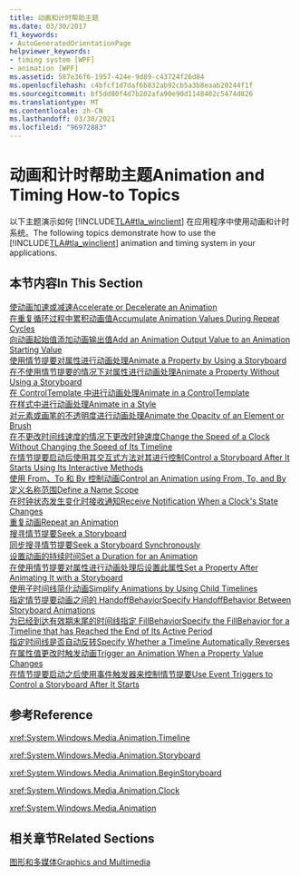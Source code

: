 ```yaml
---
title: 动画和计时帮助主题
ms.date: 03/30/2017
f1_keywords:
- AutoGeneratedOrientationPage
helpviewer_keywords:
- timing system [WPF]
- animation [WPF]
ms.assetid: 587e36f6-1957-424e-9d89-c43724f26d84
ms.openlocfilehash: c4bfcf1d7daf6b832ab92cb5a3b8eaab20244f1f
ms.sourcegitcommit: bf5dd80f4d7b202afa90e90d1148402c5474d826
ms.translationtype: MT
ms.contentlocale: zh-CN
ms.lasthandoff: 03/30/2021
ms.locfileid: "96972883"
---
```

# <a name="animation-and-timing-how-to-topics"></a><span data-ttu-id="41165-102">动画和计时帮助主题</span><span class="sxs-lookup"><span data-stu-id="41165-102">Animation and Timing How-to Topics</span></span>
<span data-ttu-id="41165-103">以下主题演示如何 [!INCLUDE[TLA#tla_winclient](../../../includes/tlasharptla-winclient-md.md)] 在应用程序中使用动画和计时系统。</span><span class="sxs-lookup"><span data-stu-id="41165-103">The following topics demonstrate how to use the [!INCLUDE[TLA#tla_winclient](../../../includes/tlasharptla-winclient-md.md)] animation and timing system in your applications.</span></span>  
  
## <a name="in-this-section"></a><span data-ttu-id="41165-104">本节内容</span><span class="sxs-lookup"><span data-stu-id="41165-104">In This Section</span></span>  
 [<span data-ttu-id="41165-105">使动画加速或减速</span><span class="sxs-lookup"><span data-stu-id="41165-105">Accelerate or Decelerate an Animation</span></span>](how-to-accelerate-or-decelerate-an-animation.md)  
 [<span data-ttu-id="41165-106">在重复循环过程中累积动画值</span><span class="sxs-lookup"><span data-stu-id="41165-106">Accumulate Animation Values During Repeat Cycles</span></span>](how-to-accumulate-animation-values-during-repeat-cycles.md)  
 [<span data-ttu-id="41165-107">向动画起始值添加动画输出值</span><span class="sxs-lookup"><span data-stu-id="41165-107">Add an Animation Output Value to an Animation Starting Value</span></span>](how-to-add-an-animation-output-value-to-an-animation-starting-value.md)  
 [<span data-ttu-id="41165-108">使用情节提要对属性进行动画处理</span><span class="sxs-lookup"><span data-stu-id="41165-108">Animate a Property by Using a Storyboard</span></span>](how-to-animate-a-property-by-using-a-storyboard.md)  
 [<span data-ttu-id="41165-109">在不使用情节提要的情况下对属性进行动画处理</span><span class="sxs-lookup"><span data-stu-id="41165-109">Animate a Property Without Using a Storyboard</span></span>](how-to-animate-a-property-without-using-a-storyboard.md)  
 [<span data-ttu-id="41165-110">在 ControlTemplate 中进行动画处理</span><span class="sxs-lookup"><span data-stu-id="41165-110">Animate in a ControlTemplate</span></span>](how-to-animate-in-a-controltemplate.md)  
 [<span data-ttu-id="41165-111">在样式中进行动画处理</span><span class="sxs-lookup"><span data-stu-id="41165-111">Animate in a Style</span></span>](how-to-animate-in-a-style.md)  
 [<span data-ttu-id="41165-112">对元素或画笔的不透明度进行动画处理</span><span class="sxs-lookup"><span data-stu-id="41165-112">Animate the Opacity of an Element or Brush</span></span>](how-to-animate-the-opacity-of-an-element-or-brush.md)  
 [<span data-ttu-id="41165-113">在不更改时间线速度的情况下更改时钟速度</span><span class="sxs-lookup"><span data-stu-id="41165-113">Change the Speed of a Clock Without Changing the Speed of Its Timeline</span></span>](change-the-speed-of-a-clock.md)  
 [<span data-ttu-id="41165-114">在情节提要启动后使用其交互式方法对其进行控制</span><span class="sxs-lookup"><span data-stu-id="41165-114">Control a Storyboard After It Starts Using Its Interactive Methods</span></span>](how-to-control-a-storyboard-after-it-starts.md)  
 [<span data-ttu-id="41165-115">使用 From、To 和 By 控制动画</span><span class="sxs-lookup"><span data-stu-id="41165-115">Control an Animation using From, To, and By</span></span>](how-to-control-an-animation-using-from-to-and-by.md)  
 [<span data-ttu-id="41165-116">定义名称范围</span><span class="sxs-lookup"><span data-stu-id="41165-116">Define a Name Scope</span></span>](how-to-define-a-name-scope.md)  
 [<span data-ttu-id="41165-117">在时钟状态发生变化时接收通知</span><span class="sxs-lookup"><span data-stu-id="41165-117">Receive Notification When a Clock's State Changes</span></span>](how-to-receive-notification-when-clock-state-changes.md)  
 [<span data-ttu-id="41165-118">重复动画</span><span class="sxs-lookup"><span data-stu-id="41165-118">Repeat an Animation</span></span>](how-to-repeat-an-animation.md)  
 [<span data-ttu-id="41165-119">搜寻情节提要</span><span class="sxs-lookup"><span data-stu-id="41165-119">Seek a Storyboard</span></span>](how-to-seek-a-storyboard.md)  
 [<span data-ttu-id="41165-120">同步搜寻情节提要</span><span class="sxs-lookup"><span data-stu-id="41165-120">Seek a Storyboard Synchronously</span></span>](how-to-seek-a-storyboard-synchronously.md)  
 [<span data-ttu-id="41165-121">设置动画的持续时间</span><span class="sxs-lookup"><span data-stu-id="41165-121">Set a Duration for an Animation</span></span>](how-to-set-a-duration-for-an-animation.md)  
 [<span data-ttu-id="41165-122">在使用情节提要对属性进行动画处理后设置此属性</span><span class="sxs-lookup"><span data-stu-id="41165-122">Set a Property After Animating It with a Storyboard</span></span>](how-to-set-a-property-after-animating-it-with-a-storyboard.md)  
 [<span data-ttu-id="41165-123">使用子时间线简化动画</span><span class="sxs-lookup"><span data-stu-id="41165-123">Simplify Animations by Using Child Timelines</span></span>](how-to-simplify-animations-by-using-child-timelines.md)  
 [<span data-ttu-id="41165-124">指定情节提要动画之间的 HandoffBehavior</span><span class="sxs-lookup"><span data-stu-id="41165-124">Specify HandoffBehavior Between Storyboard Animations</span></span>](how-to-specify-handoffbehavior-between-storyboard-animations.md)  
 [<span data-ttu-id="41165-125">为已经到达有效期末尾的时间线指定 FillBehavior</span><span class="sxs-lookup"><span data-stu-id="41165-125">Specify the FillBehavior for a Timeline that has Reached the End of Its Active Period</span></span>](specify-the-fillbehavior-for-a-timeline.md)  
 [<span data-ttu-id="41165-126">指定时间线是否自动反转</span><span class="sxs-lookup"><span data-stu-id="41165-126">Specify Whether a Timeline Automatically Reverses</span></span>](how-to-specify-whether-a-timeline-automatically-reverses.md)  
 [<span data-ttu-id="41165-127">在属性值更改时触发动画</span><span class="sxs-lookup"><span data-stu-id="41165-127">Trigger an Animation When a Property Value Changes</span></span>](how-to-trigger-an-animation-when-a-property-value-changes.md)  
 [<span data-ttu-id="41165-128">在情节提要启动之后使用事件触发器来控制情节提要</span><span class="sxs-lookup"><span data-stu-id="41165-128">Use Event Triggers to Control a Storyboard After It Starts</span></span>](how-to-use-event-triggers-to-control-a-storyboard-after-it-starts.md)  
  
## <a name="reference"></a><span data-ttu-id="41165-129">参考</span><span class="sxs-lookup"><span data-stu-id="41165-129">Reference</span></span>  
 <xref:System.Windows.Media.Animation.Timeline>  
  
 <xref:System.Windows.Media.Animation.Storyboard>  
  
 <xref:System.Windows.Media.Animation.BeginStoryboard>  
  
 <xref:System.Windows.Media.Animation.Clock>  
  
 <xref:System.Windows.Media.Animation>  
  
## <a name="related-sections"></a><span data-ttu-id="41165-130">相关章节</span><span class="sxs-lookup"><span data-stu-id="41165-130">Related Sections</span></span>  
 [<span data-ttu-id="41165-131">图形和多媒体</span><span class="sxs-lookup"><span data-stu-id="41165-131">Graphics and Multimedia</span></span>](index.md)
